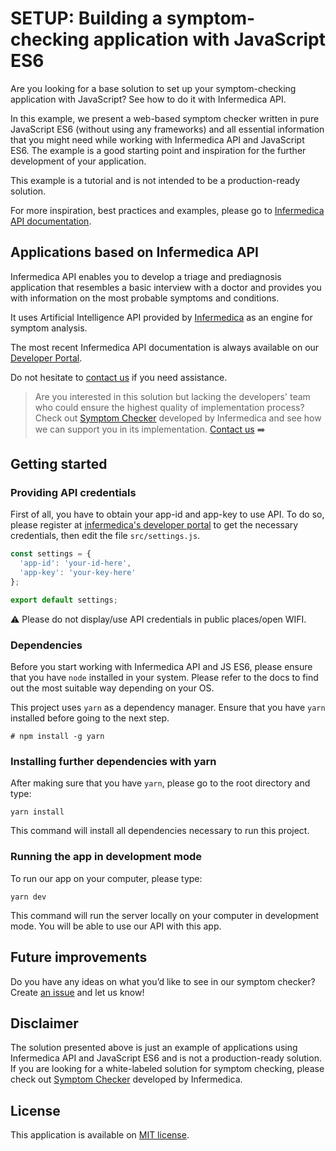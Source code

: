 # SETUP: Building a symptom-checking application with JavaScript ES6

Are you looking for a base solution to set up your symptom-checking application with JavaScript? See how to do it with Infermedica API.

In this example, we present a web-based symptom checker written in pure JavaScript ES6 (without using any frameworks) and all essential information that you might need while working with Infermedica API and JavaScript ES6. The example is a good starting point and inspiration for the further development of your application.

This example is a tutorial and is not intended to be a production-ready solution.

For more inspiration, best practices and examples, please go to [Infermedica API documentation](https://developer.infermedica.com/docs/introduction).

## Applications based on Infermedica API

Infermedica API enables you to develop a triage and prediagnosis application that resembles a basic interview with a doctor and provides you with information on the most probable symptoms and conditions.

It uses Artificial Intelligence API provided by [Infermedica](https://infermedica.com) as an engine for symptom analysis.

The most recent Infermedica API documentation is always available on our [Developer Portal](https://developer.infermedica.com/).

Do not hesitate to [contact us](support@infermedica.com) if you need assistance.

> Are you interested in this solution but lacking the developers' team who could ensure the highest quality of implementation process? Check out [Symptom Checker](https://infermedica.com/product/symptom-checker) developed by Infermedica and see how we can support you in its implementation. [Contact us](https://infermedica.com/contact) ➡️

## Getting started

### Providing API credentials

First of all, you have to obtain your app-id and app-key to use API. To do so, please register at [infermedica's developer portal](https://developer.infermedica.com) to get the necessary credentials, then edit the file `src/settings.js`.
```javascript
const settings = {
  'app-id': 'your-id-here',
  'app-key': 'your-key-here'
};

export default settings;
```

⚠️  Please do not display/use API credentials in public places/open WIFI.

### Dependencies

Before you start working with Infermedica API and JS ES6, please ensure that you have `node` installed in your system.
Please refer to the docs to find out the most suitable way depending on your OS.

This project uses `yarn` as a dependency manager. Ensure that you have `yarn` installed before going to the next step.

`# npm install -g yarn`

### Installing further dependencies with yarn

After making sure that you have `yarn`, please go to the root directory and type:

`yarn install`

This command will install all dependencies necessary to run this project.

### Running the app in development mode

To run our app on your computer, please type:

`yarn dev`

This command will run the server locally on your computer in development mode.
You will be able to use our API with this app.

## Future improvements

Do you have any ideas on what you’d like to see in our symptom checker? Create [an issue](https://github.com/infermedica/js-symptom-checker-example/issues/new) and let us know!

## Disclaimer

The solution presented above is just an example of applications using Infermedica API and JavaScript ES6 and is not a production-ready solution. If you are looking for a white-labeled solution for symptom checking, please check out [Symptom Checker](https://infermedica.com/product/symptom-checker) developed by Infermedica.

 ## License

This application is available on [MIT license](./LICENSE).

